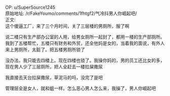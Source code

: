 
OP: u/SuperSource1245  
原始地址: /r/FakeYoumo/comments/1fhtgf2/气冷抖男人你崛起吧/  
正文:  
这个傻逼工厂，来了三个月时间，关了三层楼的男厕所，服了啊

说二楼只有生产部办公室的人用，给男女厕所一起封了，都用一楼的生产部厕所。我到了五楼帮忙，五楼只有财务和外贸，还全他妈是女的，当着我的面说，有外人来上男厕所，太脏了。把五楼男厕所锁了

没办法，我只能去四楼上。现在四楼也锁了。我操你妈的，男的员工还比女的多，现在男人少了三层厕所，把人全赶去一楼拉屎撒尿

我直接去天台拉屎撒尿，草泥马的吗，没完了是吧

管理层全是女人，就和蛆一样。怎么恶心男人怎么来，我操了，男人你崛起吧
